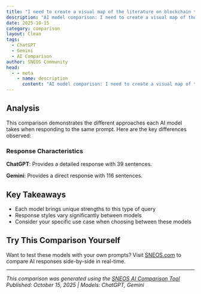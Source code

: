 ```yaml
---
title: "I need to create a visual map of the literature on blockchain technology applications across different sectors. Help me: 1) Conduct a broad search to capture the landscape"
description: "AI model comparison: I need to create a visual map of the literature on blockchain technology applications across differe..."
date: 2025-10-15
category: comparison
layout: Clean
tags:
  - ChatGPT
  - Gemini
  - AI Comparison
author: SNEOS Community
head:
  - - meta
    - name: description
      content: "AI model comparison: I need to create a visual map of the literature on blockchain technology applications across different sectors. Help me:..."
---
```


<ChatComparison
  title="I need to create a visual map of the literature on blockchain technology applications across different sectors. Help me: 1) Conduct a broad search to capture the landscape"
  prompt="I need to create a visual map of the literature on blockchain technology applications across different sectors. Help me: 1) Conduct a broad search to capture the landscape"
  :responses='{"ChatGPT": "Certainly! Creating a visual map of the literature on blockchain technology applications requires an understanding of the various sectors where it is applied. Here\u0027s how we can approach gathering the relevant information:\n\n### Steps to Conduct a Broad Search\n\n1. **Identify Key Sectors**: First, let\u0027s categorize the sectors where blockchain technology is commonly applied. Some of these sectors include:\n   - Finance and Banking\n   - Supply Chain Management\n   - Healthcare\n   - Real Estate\n   - Government and Public Services\n   - Energy and Utilities\n   - Internet of Things (IoT)\n   - Education\n   - Media and Entertainment\n   - Insurance\n\n2. **Literature Search**:\n   - **Academic Databases**: Utilize databases such as Google Scholar, IEEE Xplore, ResearchGate, Scopus, and JSTOR. Use search phrases like \u0022blockchain technology in finance\u0022, \u0022blockchain applications in healthcare\u0022, etc.\n   - **Industry Reports**: Look for industry analysis reports from consulting firms (like McKinsey, Deloitte, PwC) and research institutions that discuss blockchain applications across sectors.\n   - **White Papers and Case Studies**: Many blockchain startups and tech companies publish white papers that explore specific applications of blockchain technology. Review these for in-depth insights.\n   - **Conference Papers**: Search for relevant papers from conferences on blockchain technology, technology innovation, and industry-specific conferences.\n   - **News Articles and Magazines**: Online publications such as CoinDesk, Forbes, and specialized technology journals often write about the latest trends and applications.\n\n3. **Compile Information**:\n   - Create a spreadsheet or database to compile your findings. Include columns for:\n     - Sector\n     - Application\n     - Source (Author, Year, Title)\n     - Key Findings or Insights\n\n### Preliminary Findings\n\nHere are some broad insights into various sectors and their applications of blockchain technology:\n\n- **Finance and Banking**: \n  - Cryptocurrencies, smart contracts, cross-border payments, decentralized finance (DeFi).\n  - Notable Research: Studies on cryptocurrency regulation, efficiency of transactions, and risks.\n\n- **Supply Chain Management**:\n  - Tracking goods, ensuring authenticity, reducing fraud, optimizing logistics.\n  - Notable Research: Case studies on Walmart\u0027s use of blockchain in tracking food products.\n\n- **Healthcare**:\n  - Patient data management, drug traceability, interoperability among health records.\n  - Notable Research: Studies on securing patient data with blockchain.\n\n- **Real Estate**:\n  - Smart contracts for property transactions, fractional ownership, land registries.\n  - Notable Research: Exploring smart contracts in real estate transactions.\n\n- **Government and Public Services**:\n  - Voting systems, identity verification, land registries, public records.\n  - Notable Research: Pilot projects on blockchain voting and identity management.\n\n- **Energy and Utilities**:\n  - Decentralized energy trading, tracking energy usage, and carbon credits.\n  - Notable Research: Projects on peer-to-peer energy trading platforms.\n\n- **IoT**:\n  - Securing device communication, managing digital identities of devices, data integrity.\n  - Notable Research: Integration of blockchain with IoT for secure data exchange.\n\n- **Education**:\n  - Credential verification, managing academic records, decentralized learning platforms.\n  - Notable Research: Blockchain for verifiable certificates and diplomas.\n\n### Next Steps\n\n1. **Visual Map Creation**: Once you\u0027ve gathered enough data, use tools like MindMeister, Miro, or even PowerPoint to create a visual representation. You can use charts, diagrams, or infographics to illustrate the relationships between different sectors and the applications of blockchain technology.\n\n2. **Integrate Findings**: As you compile key findings, consider integrating them into the visual map to enhance comprehension. Group similar applications and highlight case studies.\n\n3. **Continuous Update**: Since the field of blockchain is rapidly evolving, schedule regular updates to incorporate new findings, emerging applications, and changes in the technology landscape.\n\nFeel free to ask if you need assistance with specific sectors or if you want to delve deeper into any particular application!", "Gemini": "Excellent! Creating a visual map of blockchain literature across sectors requires a systematic approach, especially during the initial broad search. This first phase is about casting a wide net to understand the major themes, applications, and prominent research areas.\n\nHere\u2019s a detailed guide to conducting a broad search to capture the landscape:\n\n---\n\n### Phase 1: Defining Your Scope and Strategy\n\nBefore diving into search engines, clarify what you\u0027re looking for.\n\n1.  **Objective:** To identify key research papers, review articles, and industry reports on blockchain technology applications across various sectors. The goal is breadth to understand the landscape, not immediate depth into specific solutions.\n2.  **Key Questions to Answer (for your future map):**\n    *   Which sectors are most heavily researched/developed for blockchain applications?\n    *   What are the most common application types within these sectors (e.g., supply chain traceability, financial payments, digital identity)?\n    *   What are the prominent challenges and opportunities highlighted for blockchain in different sectors?\n    *   Are there common technological approaches (e.g., public vs. private chains, specific consensus mechanisms) used in certain sectors?\n    *   Who are the key researchers, institutions, or companies driving this work?\n3.  **Inclusion/Exclusion Criteria (Initial thoughts):**\n    *   **Timeframe:** Focus on recent literature (e.g., 2017-present) as the field is evolving rapidly. However, don\u0027t completely exclude seminal papers from earlier if they established foundational concepts.\n    *   **Document Types:** Include peer-reviewed journal articles, conference papers, review articles, survey papers, whitepapers from reputable organizations, and possibly influential industry reports. Exclude news articles, blog posts (unless from highly authoritative sources), or opinion pieces for this academic mapping.\n    *   **Language:** Primarily English.\n\n---\n\n### Phase 2: Keyword Generation\n\nThis is crucial for comprehensive results. Brainstorm keywords related to the core technology, its applications, and different sectors.\n\n**1. Core Technology Keywords:**\n*   \u0060blockchain\u0060\n*   \u0060distributed ledger technology\u0060\n*   \u0060DLT\u0060\n*   \u0060decentralized ledger\u0060\n*   \u0060web3\u0060 (increasingly relevant for applications)\n*   \u0060smart contract\u0060 (often the enabler for applications)\n\n**2. Application/Use Case Descriptors:**\n*   \u0060application\u0060\n*   \u0060use case\u0060\n*   \u0060implementation\u0060\n*   \u0060solution\u0060\n*   \u0060framework\u0060\n*   \u0060case study\u0060\n*   \u0060adoption\u0060\n*   \u0060deployment\u0060\n*   \u0060ecosystem\u0060\n\n**3. Sector-Specific Keywords (Be broad and inclusive initially):**\n\n*   **Finance:** \u0060finance\u0060, \u0060banking\u0060, \u0060fintech\u0060, \u0060payments\u0060, \u0060remittances\u0060, \u0060securities\u0060, \u0060trade finance\u0060, \u0060DeFi\u0060, \u0060decentralized finance\u0060, \u0060asset management\u0060, \u0060capital markets\u0060, \u0060insurance\u0060\n*   **Supply Chain \u0026 Logistics:** \u0060supply chain\u0060, \u0060logistics\u0060, \u0060traceability\u0060, \u0060provenance\u0060, \u0060tracking\u0060, \u0060authenticity\u0060, \u0060customs\u0060, \u0060shipping\u0060, \u0060freight\u0060, \u0060manufacturing\u0060\n*   **Healthcare \u0026 Pharma:** \u0060healthcare\u0060, \u0060medical records\u0060, \u0060EHR\u0060, \u0060patient data\u0060, \u0060pharma\u0060, \u0060pharmaceuticals\u0060, \u0060drug traceability\u0060, \u0060clinical trials\u0060, \u0060medical supply chain\u0060\n*   **Energy:** \u0060energy\u0060, \u0060grid\u0060, \u0060power\u0060, \u0060microgrid\u0060, \u0060renewables\u0060, \u0060energy trading\u0060, \u0060carbon credit\u0060, \u0060sustainability\u0060\n*   **Government \u0026 Public Sector:** \u0060e-governance\u0060, \u0060digital identity\u0060, \u0060voting\u0060, \u0060land registry\u0060, \u0060public records\u0060, \u0060taxation\u0060, \u0060citizen services\u0060, \u0060smart cities\u0060\n*   **Real Estate:** \u0060real estate\u0060, \u0060property\u0060, \u0060land title\u0060, \u0060deeds\u0060, \u0060tokenization\u0060\n*   **Media \u0026 Entertainment:** \u0060media\u0060, \u0060entertainment\u0060, \u0060copyright\u0060, \u0060IP rights\u0060, \u0060royalties\u0060, \u0060NFTs\u0060, \u0060gaming\u0060\n*   **IoT \u0026 Smart Devices:** \u0060IoT\u0060, \u0060Internet of Things\u0060, \u0060edge computing\u0060, \u0060sensor data\u0060 (often cross-sector but important integration point)\n*   **Food \u0026 Agriculture:** \u0060food supply chain\u0060, \u0060agriculture\u0060, \u0060farm to table\u0060, \u0060food safety\u0060\n*   **Education:** \u0060education\u0060, \u0060academic credentials\u0060, \u0060diplomas\u0060, \u0060records\u0060\n*   **Legal \u0026 Compliance:** \u0060legaltech\u0060, \u0060regulation\u0060, \u0060compliance\u0060, \u0060data privacy\u0060\n\n**4. Literature Type Keywords (for finding existing overviews):**\n*   \u0060review\u0060\n*   \u0060survey\u0060\n*   \u0060mapping study\u0060\n*   \u0060systematic literature review\u0060\n*   \u0060taxonomy\u0060\n*   \u0060state of the art\u0060\n\n---\n\n### Phase 3: Selecting Databases \u0026 Search Platforms\n\nUse a variety of sources to ensure comprehensive coverage.\n\n**1. Academic Databases (Peer-Reviewed Literature):**\n*   **Scopus / Web of Science:** Excellent for interdisciplinary searches, citation analysis, and identifying highly cited papers.\n*   **IEEE Xplore Digital Library:** Strong for engineering, computer science, and technology applications.\n*   **ACM Digital Library:** Focus on computer science, algorithms, and software.\n*   **SpringerLink / ScienceDirect (Elsevier):** Broad scientific and technical content.\n*   **Google Scholar:** Great for a very broad initial sweep, finding papers across various repositories, and identifying citations. Be aware of varying quality.\n*   **arXiv / SSRN:** For pre-prints and working papers, useful for very recent developments not yet peer-reviewed.\n\n**2. Industry Reports \u0026 Whitepapers:**\n*   **Consulting Firms:** Deloitte, PwC, EY, Accenture, IBM, Gartner, Forrester (often publish excellent trend reports and use cases).\n*   **Industry Consortia/Organizations:** World Economic Forum, Hyperledger, Enterprise Ethereum Alliance, etc.\n*   **Blockchain Protocol Websites:** Ethereum Foundation, Solana Foundation, Cardano Foundation, etc. (for technical whitepapers and ecosystem updates).\n\n**3. Patent Databases (Optional but insightful):**\n*   **Google Patents / USPTO / EPO:** Can show where companies are investing in R\u0026D and potential future applications.\n\n---\n\n### Phase 4: Crafting Effective Search Queries\n\nCombine your keywords using Boolean logic and advanced search features.\n\n**1. General Broad Searches (Start here):**\n*   \u0060(\u0022blockchain\u0022 OR \u0022distributed ledger technology\u0022 OR \u0022DLT\u0022) AND (\u0022application\u0022 OR \u0022use case\u0022 OR \u0022solution\u0022)\u0060\n*   \u0060(\u0022blockchain\u0022 OR \u0022DLT\u0022) AND (\u0022review\u0022 OR \u0022survey\u0022 OR \u0022mapping study\u0022) AND (\u0022application\u0022 OR \u0022use case\u0022)\u0060 (This is critical to find existing literature reviews that can save you significant time by providing a pre-categorized overview).\n\n**2. Sector-Specific Searches (Iterate for each major sector):**\n*   \u0060(\u0022blockchain\u0022 OR \u0022DLT\u0022) AND (\u0022finance\u0022 OR \u0022banking\u0022 OR \u0022fintech\u0022 OR \u0022DeFi\u0022) AND (\u0022application\u0022 OR \u0022use case\u0022)\u0060\n*   \u0060(\u0022blockchain\u0022 OR \u0022DLT\u0022) AND (\u0022supply chain\u0022 OR \u0022logistics\u0022 OR \u0022traceability\u0022) AND (\u0022application\u0022 OR \u0022use case\u0022)\u0060\n*   \u0060(\u0022blockchain\u0022 OR \u0022DLT\u0022) AND (\u0022healthcare\u0022 OR \u0022medical records\u0022 OR \u0022pharma\u0022) AND (\u0022application\u0022 OR \u0022use case\u0022)\u0060\n\n**3. Refine with Advanced Operators:**\n*   **Boolean Operators:** \u0060AND\u0060, \u0060OR\u0060, \u0060NOT\u0060 (e.g., \u0060blockchain AND application NOT cryptocurrency\u0060)\n*   **Phrase Searching:** Use quotation marks for exact phrases (e.g., \u0060\u0022smart contract\u0022\u0060, \u0060\u0022supply chain traceability\u0022\u0060).\n*   **Wildcards/Truncation:** Use \u0060*\u0060 to find variations (e.g., \u0060blockchai*\u0060 finds blockchain, blockchains; \u0060securit*\u0060 finds security, securities).\n*   **Field Searching:** Most databases allow searching within specific fields (e.g., \u0060TITLE(\u0022blockchain application\u0022)\u0060, \u0060ABSTRACT(\u0022supply chain\u0022)\u0060, \u0060KEYWORDS(\u0022DLT\u0022)\u0060).\n*   **Proximity Operators:** (e.g., \u0060blockchain NEAR/3 supply chain\u0060 \u2013 finds \u0022blockchain\u0022 within 3 words of \u0022supply chain\u0022).\n\n**Example Search String Structure (for Scopus/Web of Science):**\n\n\u0060(TITLE-ABS-KEY (\u0022blockchain\u0022 OR \u0022distributed ledger technology\u0022 OR \u0022DLT\u0022)) AND (TITLE-ABS-KEY (\u0022application*\u0022 OR \u0022use case*\u0022 OR \u0022solution*\u0022 OR \u0022implement*\u0022 OR \u0022framework*\u0022)) AND (TITLE-ABS-KEY (\u0022finance\u0022 OR \u0022banking\u0022 OR \u0022fintech\u0022 OR \u0022DeFi\u0022 OR \u0022supply chain\u0022 OR \u0022logistics\u0022 OR \u0022healthcare\u0022 OR \u0022medical\u0022 OR \u0022energy\u0022 OR \u0022government\u0022 OR \u0022public sector\u0022 OR \u0022real estate\u0022 OR \u0022media\u0022 OR \u0022IoT\u0022 OR \u0022education\u0022 OR \u0022agriculture\u0022 OR \u0022legaltech\u0022))\u0060\n*Adjust the list of sectors for a broader or more focused initial search.*\n\n---\n\n### Phase 5: Executing the Search and Initial Filtering\n\n**1. Systematic Approach:**\n*   Keep a log of your search queries, the databases used, the date, and the number of results obtained. This is crucial for transparency and reproducibility.\n*   Start with broad searches, then progressively refine.\n\n**2. Apply Filters:**\n*   **Publication Year:** Limit to recent years (e.g., last 5-7 years). If you find a seminal paper, you can expand.\n*   **Document Type:** Filter for \u0022Article,\u0022 \u0022Conference Paper,\u0022 \u0022Review,\u0022 \u0022Survey.\u0022\n*   **Language:** English.\n*   **Subject Area:** If available, filter to relevant areas like Computer Science, Engineering, Business, Social Sciences.\n\n**3. Initial Scan (Title \u0026 Abstract Review):**\n*   Rapidly go through the titles and abstracts of the search results.\n*   Look for direct relevance to blockchain *applications* in *different sectors*.\n*   Exclude papers focused solely on the underlying cryptographic principles, pure technical optimizations, or specific cryptocurrency trading (unless directly related to a financial application).\n\n**4. Citation Analysis \u0026 Snowballing:**\n*   Once you find highly relevant papers (especially review articles or highly cited papers), use their reference lists to identify other important works (backward snowballing).\n*   Look for papers that cite these key papers (forward snowballing) \u2013 this can reveal newer, related research.\n\n**5. Reference Management:**\n*   Use a reference manager from the start (e.g., **Zotero**, **Mendeley**, **EndNote**).\n*   Import all potentially relevant papers. This allows you to deduplicate, organize, add tags (e.g., by sector, application type), and make notes for future analysis.\n\n---\n\n### Phase 6: Initial Scan and Iteration\n\n**1. Deduplicate:** Reference managers will help you identify and remove duplicate entries.\n**2. Read Abstracts \u0026 Keywords:** For the remaining papers, read abstracts and keywords more carefully. Assign preliminary tags or categories (e.g., \u0022Finance-Payments,\u0022 \u0022Supply Chain-Traceability,\u0022 \u0022Healthcare-EHR\u0022).\n**3. Refine Keywords \u0026 Re-Search:** Based on the common themes and specific application terms you discover in the initial scan, refine your keywords. You might find new, more specific terms for sectors or applications that you hadn\u0027t initially considered.\n**4. Identify Gaps:** Note if certain sectors or application types seem underrepresented \u2013 this might be a genuine gap or an indication that your keywords aren\u0027t capturing them.\n\n---\n\n### Tools for Search Management:\n\n*   **Reference Managers (Zotero/Mendeley):** Essential for organizing, deduplicating, and tagging papers.\n*   **Spreadsheet (Excel/Google Sheets):** For an initial manual triage if you have too many results, or to log your search strings and result counts. You can also export metadata from reference managers to a spreadsheet for easier initial high-level categorization.\n*   **Mind Mapping Software (e.g., XMind, Miro, Lucidchart):** Even at this stage, you can start jotting down emerging sectors and application clusters as you find them, providing a very nascent \u0022visual map.\u0022\n\n---\n\nBy following these steps, you\u0027ll build a robust and comprehensive collection of literature that forms the foundation for your visual map. The next stage will involve detailed data extraction, categorization, and actual visualization. Good luck!"}' published-date="{DateTime.UtcNow:HH:mm}"
/>

## Analysis

This comparison demonstrates the different approaches each AI model takes when responding to the same prompt. Here are the key differences observed:

### Response Characteristics

**ChatGPT**: Provides a detailed response with 39 sentences. 

**Gemini**: Provides a direct response with 116 sentences. 

## Key Takeaways

- Each model brings unique strengths to this type of query
- Response styles vary significantly between models
- Consider your specific use case when choosing between these models

## Try This Comparison Yourself

Want to test these models with your own prompts? Visit [SNEOS.com](https://sneos.com) to compare AI responses side-by-side in real-time.

---

*This comparison was generated using the [SNEOS AI Comparison Tool](https://sneos.com)*
*Published: October 15, 2025 | Models: ChatGPT, Gemini*
